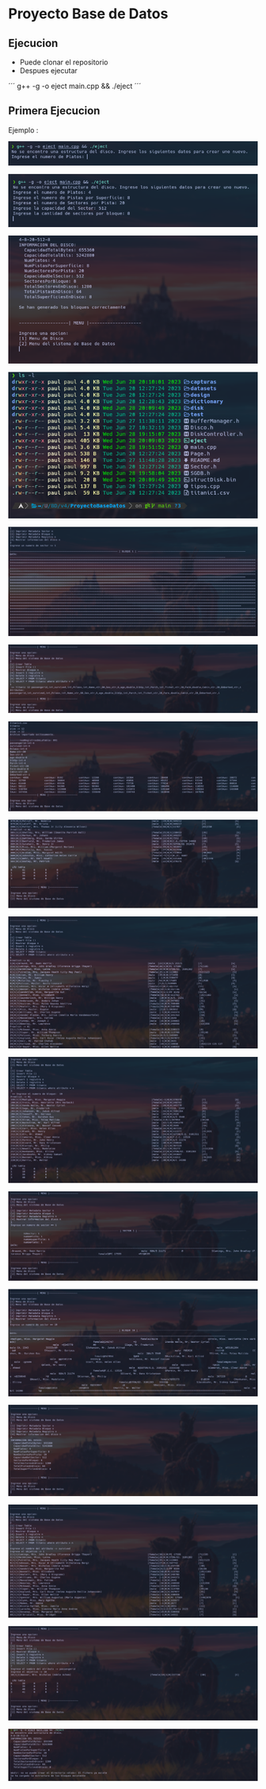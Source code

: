 # Proyecto Base de Datos

## Ejecucion

-   Puede clonar el repositorio
-   Despues ejecutar

´´´
g++ -g -o eject main.cpp && ./eject 
´´´
## Primera Ejecucion

Ejemplo :

![Captura1](capturas/Captura1.png)

![Captura2](capturas/Captura2.png)

![Captura3](capturas/Captura3.png)

![Captura4](capturas/Captura4.png)

![Captura5](capturas/Captura5.png)

![Captura6](capturas/Captura6.png)

![Captura7](capturas/Captura7.png)

![Captura8](capturas/Captura8.png)

![Captura9](capturas/Captura9.png)

![Captura10](capturas/Captura10.png)

![Captura11](capturas/Captura11.png)

![Captura12](capturas/Captura12.png)

![Captura13](capturas/Captura13.png)

![Captura14](capturas/Captura14.png)

![Captura15](capturas/Captura15.png)

![Captura16](capturas/Captura16.png)

